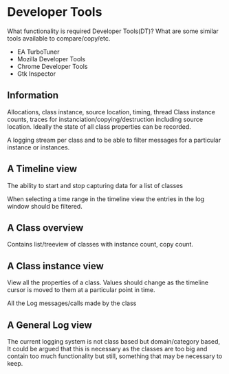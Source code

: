 # Developer Tools

What functionality is required Developer Tools(DT)?
What are some similar tools available to compare/copy/etc.

- EA TurboTuner
- Mozilla Developer Tools
- Chrome Developer Tools
- Gtk Inspector

## Information

Allocations, class instance, source location, timing, thread 
Class instance counts, traces for instanciation/copying/destruction including
source location. Ideally the state of all class properties can be recorded.

A logging stream per class and to be able to filter messages for a
particular instance or instances.


## A Timeline view

The ability to start and stop capturing data for a list of classes

When selecting a time range in the timeline view the entries in the log window
should be filtered.

## A Class overview

Contains list/treeview of classes with instance count, copy count. 


## A Class instance view 

View all the properties of a class. Values should change as the timeline cursor is
moved to them at a particular point in time.

All the Log messages/calls made by the class

## A General Log view

The current logging system is not class based but domain/category based, It
could be argued that this is necessary as the classes are too big and contain
too much functionality but still, something that may be necessary to keep.




